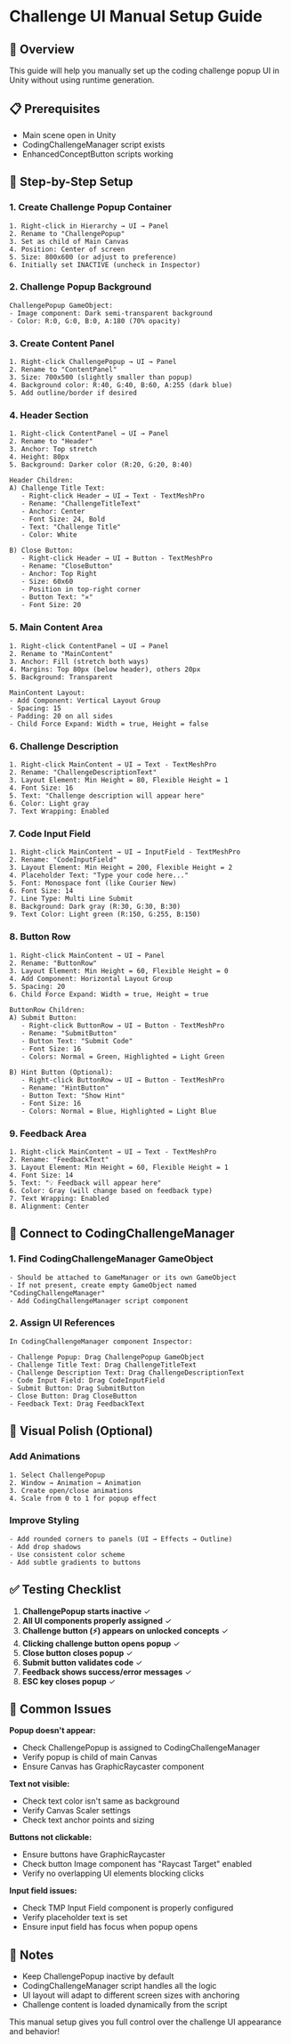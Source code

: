 # Challenge UI Manual Setup Guide

## 🎯 Overview
This guide will help you manually set up the coding challenge popup UI in Unity without using runtime generation.

## 📋 Prerequisites
- Main scene open in Unity
- CodingChallengeManager script exists
- EnhancedConceptButton scripts working

## 🔧 Step-by-Step Setup

### 1. Create Challenge Popup Container
```
1. Right-click in Hierarchy → UI → Panel
2. Rename to "ChallengePopup"
3. Set as child of Main Canvas
4. Position: Center of screen
5. Size: 800x600 (or adjust to preference)
6. Initially set INACTIVE (uncheck in Inspector)
```

### 2. Challenge Popup Background
```
ChallengePopup GameObject:
- Image component: Dark semi-transparent background
- Color: R:0, G:0, B:0, A:180 (70% opacity)
```

### 3. Create Content Panel
```
1. Right-click ChallengePopup → UI → Panel
2. Rename to "ContentPanel"
3. Size: 700x500 (slightly smaller than popup)
4. Background color: R:40, G:40, B:60, A:255 (dark blue)
5. Add outline/border if desired
```

### 4. Header Section
```
1. Right-click ContentPanel → UI → Panel
2. Rename to "Header"
3. Anchor: Top stretch
4. Height: 80px
5. Background: Darker color (R:20, G:20, B:40)

Header Children:
A) Challenge Title Text:
   - Right-click Header → UI → Text - TextMeshPro
   - Rename: "ChallengeTitleText"
   - Anchor: Center
   - Font Size: 24, Bold
   - Text: "Challenge Title"
   - Color: White

B) Close Button:
   - Right-click Header → UI → Button - TextMeshPro
   - Rename: "CloseButton"
   - Anchor: Top Right
   - Size: 60x60
   - Position in top-right corner
   - Button Text: "✕"
   - Font Size: 20
```

### 5. Main Content Area
```
1. Right-click ContentPanel → UI → Panel
2. Rename to "MainContent"
3. Anchor: Fill (stretch both ways)
4. Margins: Top 80px (below header), others 20px
5. Background: Transparent

MainContent Layout:
- Add Component: Vertical Layout Group
- Spacing: 15
- Padding: 20 on all sides
- Child Force Expand: Width = true, Height = false
```

### 6. Challenge Description
```
1. Right-click MainContent → UI → Text - TextMeshPro
2. Rename: "ChallengeDescriptionText"
3. Layout Element: Min Height = 80, Flexible Height = 1
4. Font Size: 16
5. Text: "Challenge description will appear here"
6. Color: Light gray
7. Text Wrapping: Enabled
```

### 7. Code Input Field
```
1. Right-click MainContent → UI → InputField - TextMeshPro
2. Rename: "CodeInputField"
3. Layout Element: Min Height = 200, Flexible Height = 2
4. Placeholder Text: "Type your code here..."
5. Font: Monospace font (like Courier New)
6. Font Size: 14
7. Line Type: Multi Line Submit
8. Background: Dark gray (R:30, G:30, B:30)
9. Text Color: Light green (R:150, G:255, B:150)
```

### 8. Button Row
```
1. Right-click MainContent → UI → Panel
2. Rename: "ButtonRow"
3. Layout Element: Min Height = 60, Flexible Height = 0
4. Add Component: Horizontal Layout Group
5. Spacing: 20
6. Child Force Expand: Width = true, Height = true

ButtonRow Children:
A) Submit Button:
   - Right-click ButtonRow → UI → Button - TextMeshPro
   - Rename: "SubmitButton"
   - Button Text: "Submit Code"
   - Font Size: 16
   - Colors: Normal = Green, Highlighted = Light Green

B) Hint Button (Optional):
   - Right-click ButtonRow → UI → Button - TextMeshPro
   - Rename: "HintButton"
   - Button Text: "Show Hint"
   - Font Size: 16
   - Colors: Normal = Blue, Highlighted = Light Blue
```

### 9. Feedback Area
```
1. Right-click MainContent → UI → Text - TextMeshPro
2. Rename: "FeedbackText"
3. Layout Element: Min Height = 60, Flexible Height = 1
4. Font Size: 14
5. Text: "💡 Feedback will appear here"
6. Color: Gray (will change based on feedback type)
7. Text Wrapping: Enabled
8. Alignment: Center
```

## 🔗 Connect to CodingChallengeManager

### 1. Find CodingChallengeManager GameObject
```
- Should be attached to GameManager or its own GameObject
- If not present, create empty GameObject named "CodingChallengeManager"
- Add CodingChallengeManager script component
```

### 2. Assign UI References
```
In CodingChallengeManager component Inspector:

- Challenge Popup: Drag ChallengePopup GameObject
- Challenge Title Text: Drag ChallengeTitleText
- Challenge Description Text: Drag ChallengeDescriptionText  
- Code Input Field: Drag CodeInputField
- Submit Button: Drag SubmitButton
- Close Button: Drag CloseButton
- Feedback Text: Drag FeedbackText
```

## 🎨 Visual Polish (Optional)

### Add Animations
```
1. Select ChallengePopup
2. Window → Animation → Animation
3. Create open/close animations
4. Scale from 0 to 1 for popup effect
```

### Improve Styling
```
- Add rounded corners to panels (UI → Effects → Outline)
- Add drop shadows
- Use consistent color scheme
- Add subtle gradients to buttons
```

## ✅ Testing Checklist

1. **ChallengePopup starts inactive** ✓
2. **All UI components properly assigned** ✓
3. **Challenge button (⚡) appears on unlocked concepts** ✓
4. **Clicking challenge button opens popup** ✓
5. **Close button closes popup** ✓
6. **Submit button validates code** ✓
7. **Feedback shows success/error messages** ✓
8. **ESC key closes popup** ✓

## 🐛 Common Issues

**Popup doesn't appear:**
- Check ChallengePopup is assigned to CodingChallengeManager
- Verify popup is child of main Canvas
- Ensure Canvas has GraphicRaycaster component

**Text not visible:**
- Check text color isn't same as background
- Verify Canvas Scaler settings
- Check text anchor points and sizing

**Buttons not clickable:**
- Ensure buttons have GraphicRaycaster
- Check button Image component has "Raycast Target" enabled
- Verify no overlapping UI elements blocking clicks

**Input field issues:**
- Check TMP Input Field component is properly configured
- Verify placeholder text is set
- Ensure input field has focus when popup opens

## 📝 Notes
- Keep ChallengePopup inactive by default
- CodingChallengeManager script handles all the logic
- UI layout will adapt to different screen sizes with anchoring
- Challenge content is loaded dynamically from the script

This manual setup gives you full control over the challenge UI appearance and behavior!
